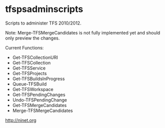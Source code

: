# tfspsadminscripts

Scripts to administer TFS 2010/2012.

Note: Merge-TFSMergeCandidates is not fully implemented yet and should only preview the changes.

Current Functions:
* Get-TFSCollectionURI
* Get-TFSCollection
* Get-TFSService
* Get-TFSProjects
* Get-TFSBuildsInProgress
* Queue-TFSBuild
* Get-TFSWorkspace
* Get-TFSPendingChanges
* Undo-TFSPendingChange
* Get-TFSMergeCandidates
* Merge-TFSMergeCandidates

http://ninet.org

